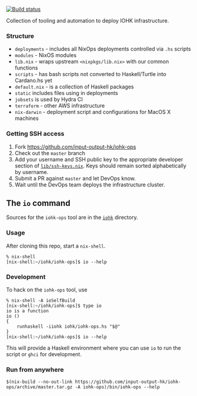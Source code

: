 [![Build status](https://badge.buildkite.com/5645abfe1411086f06a4d8cee1e3bbbbba9fb9318738f1fdb1.svg?branch=master)](https://buildkite.com/input-output-hk/iohk-ops)

Collection of tooling and automation to deploy IOHK infrastructure.

### Structure

- `deployments` - includes all NixOps deployments controlled via `.hs` scripts
- `modules` - NixOS modules
- `lib.nix` - wraps upstream `<nixpkgs/lib.nix>` with our common functions
- `scripts` - has bash scripts not converted to Haskell/Turtle into Cardano.hs yet
- `default.nix` - is a collection of Haskell packages
- `static` includes files using in deployments
- `jobsets` is used by Hydra CI
- `terraform` - other AWS infrastructure
- `nix-darwin` - deployment script and configurations for MacOS X machines

### Getting SSH access

1. Fork https://github.com/input-output-hk/iohk-ops
2. Check out the `master` branch
3. Add your username and SSH public key to the appropriate developer
   section of [`lib/ssh-keys.nix`](./lib/ssh-keys.nix). Keys should
   remain sorted alphabetically by username.
4. Submit a PR against `master` and let DevOps know.
5. Wait until the DevOps team deploys the infrastructure cluster.

## The `io` command

Sources for the `iohk-ops` tool are in the [`iohk`](./iohk) directory.

### Usage

After cloning this repo, start a `nix-shell`.

    % nix-shell
    [nix-shell:~/iohk/iohk-ops]$ io --help

### Development

To hack on the `iohk-ops` tool, use

    % nix-shell -A ioSelfBuild
    [nix-shell:~/iohk/iohk-ops]$ type io
    io is a function
    io ()
    {
        runhaskell -iiohk iohk/iohk-ops.hs "$@"
    }
    [nix-shell:~/iohk/iohk-ops]$ io --help

This will provide a Haskell environment where you can use `io` to run
the script or `ghci` for development.

### Run from anywhere

    $(nix-build --no-out-link https://github.com/input-output-hk/iohk-ops/archive/master.tar.gz -A iohk-ops)/bin/iohk-ops --help
